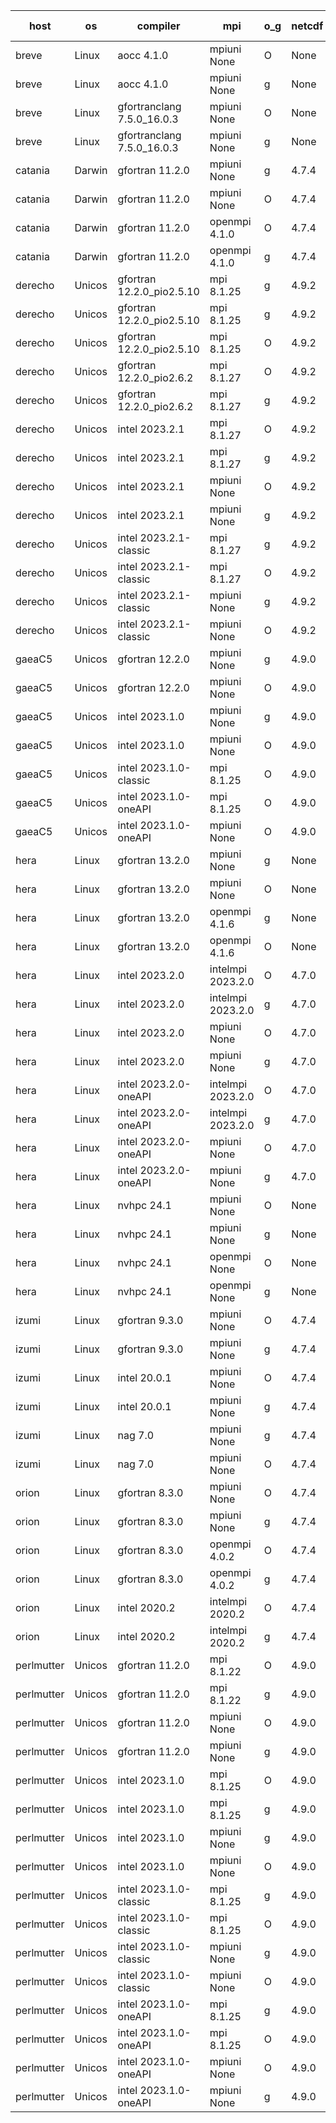 

| host     | os       | compiler                              | mpi                      | o_g        | netcdf        | build       | u_pass          | u_fail          | s_pass            | s_fail            | e_pass             | e_fail             | nuopc_pass       | nuopc_fail       | artifacts link          |
|----------|----------|---------------------------------------|--------------------------|------------|---------------|-------------|-----------------|-----------------|-------------------|-------------------|--------------------|--------------------|------------------|------------------|-------------------------|
| breve | Linux | aocc 4.1.0 | mpiuni None  | O | None  | PASS | 12414 | 26 | 8 | 0 | 44 | 0 | None | None | <a href="https://github.com/esmf-org/esmf-test-artifacts/tree/496184952fddf1c93e307ae5128dbf4a39f350ae/develop/aocc/4.1.0/O/mpiuni/None" target="_blank">4961849</a> | 
| breve | Linux | aocc 4.1.0 | mpiuni None  | g | None  | PASS | 12414 | 26 | 8 | 0 | 44 | 0 | None | None | <a href="https://github.com/esmf-org/esmf-test-artifacts/tree/bdce8c2bc31519b2e70732953d1ea8246bc8a836/develop/aocc/4.1.0/g/mpiuni/None" target="_blank">bdce8c2</a> | 
| breve | Linux | gfortranclang 7.5.0_16.0.3 | mpiuni None  | O | None  | PASS | 12440 | 0 | 8 | 0 | 44 | 0 | None | None | <a href="https://github.com/esmf-org/esmf-test-artifacts/tree/6464705fcc30c3bba01183afc00cfee9a1d23254/develop/gfortranclang/7.5.0_16.0.3/O/mpiuni/None" target="_blank">6464705</a> | 
| breve | Linux | gfortranclang 7.5.0_16.0.3 | mpiuni None  | g | None  | PASS | None | None | None | None | None | None | None | None | <a href="https://github.com/esmf-org/esmf-test-artifacts/tree/66f03d6991257cc1ada596274edce8c814597663/develop/gfortranclang/7.5.0_16.0.3/g/mpiuni/None" target="_blank">66f03d6</a> | 
| catania | Darwin | gfortran 11.2.0 | mpiuni None  | g | 4.7.4  | PASS | None | None | None | None | None | None | None | None | <a href="https://github.com/esmf-org/esmf-test-artifacts/tree/50bf52f585bc6cdf46c6aaa657626b30fc427ba4/develop/gfortran/11.2.0/g/mpiuni/None" target="_blank">50bf52f</a> | 
| catania | Darwin | gfortran 11.2.0 | mpiuni None  | O | 4.7.4  | PASS | 12440 | 0 | 8 | 0 | 44 | 0 | None | None | <a href="https://github.com/esmf-org/esmf-test-artifacts/tree/65d322c16be10534296e75e58752390e2176093c/develop/gfortran/11.2.0/O/mpiuni/None" target="_blank">65d322c</a> | 
| catania | Darwin | gfortran 11.2.0 | openmpi 4.1.0  | O | 4.7.4  | PASS | 14105 | 3 | 49 | 0 | 81 | 0 | 47 | 0 | <a href="https://github.com/esmf-org/esmf-test-artifacts/tree/ae79075ad634df66a06bc57947256112e12cd10d/develop/gfortran/11.2.0/O/openmpi/4.1.0" target="_blank">ae79075</a> | 
| catania | Darwin | gfortran 11.2.0 | openmpi 4.1.0  | g | 4.7.4  | PASS | 14105 | 3 | 49 | 0 | 81 | 0 | 47 | 0 | <a href="https://github.com/esmf-org/esmf-test-artifacts/tree/93c53d7d95ff4a089fb305c134b904653bb2730d/develop/gfortran/11.2.0/g/openmpi/4.1.0" target="_blank">93c53d7</a> | 
| derecho | Unicos | gfortran 12.2.0_pio2.5.10 | mpi 8.1.25  | g | 4.9.2  | PASS | None | None | None | None | None | None | None | None | <a href="https://github.com/esmf-org/esmf-test-artifacts/tree/9acb23ea336cd24296edd33f5751632abcf8a83b/develop/gfortran/12.2.0_pio2.5.10/g/mpi/8.1.25" target="_blank">9acb23e</a> | 
| derecho | Unicos | gfortran 12.2.0_pio2.5.10 | mpi 8.1.25  | g | 4.9.2  | PASS | 14108 | 0 | 49 | 0 | 81 | 0 | 47 | 0 | <a href="https://github.com/esmf-org/esmf-test-artifacts/tree/9acb23ea336cd24296edd33f5751632abcf8a83b/patch_8.6.1/gfortran/12.2.0_pio2.5.10/g/mpi/8.1.25" target="_blank">9acb23e</a> | 
| derecho | Unicos | gfortran 12.2.0_pio2.5.10 | mpi 8.1.25  | O | 4.9.2  | PASS | None | None | None | None | None | None | None | None | <a href="https://github.com/esmf-org/esmf-test-artifacts/tree/2932e9fc03fcd7332a8ee0868ec7348993892730/develop/gfortran/12.2.0_pio2.5.10/O/mpi/8.1.25" target="_blank">2932e9f</a> | 
| derecho | Unicos | gfortran 12.2.0_pio2.6.2 | mpi 8.1.27  | O | 4.9.2  | PASS | 14108 | 0 | 49 | 0 | 81 | 0 | 47 | 0 | <a href="https://github.com/esmf-org/esmf-test-artifacts/tree/86edaade60cf19bf461d7ba59d9f80bbfb621c1c/develop/gfortran/12.2.0_pio2.6.2/O/mpi/8.1.27" target="_blank">86edaad</a> | 
| derecho | Unicos | gfortran 12.2.0_pio2.6.2 | mpi 8.1.27  | g | 4.9.2  | PASS | 14108 | 0 | 49 | 0 | 81 | 0 | 47 | 0 | <a href="https://github.com/esmf-org/esmf-test-artifacts/tree/454e411642647af8e07f80e29953b4ebefae3b13/develop/gfortran/12.2.0_pio2.6.2/g/mpi/8.1.27" target="_blank">454e411</a> | 
| derecho | Unicos | intel 2023.2.1 | mpi 8.1.27  | O | 4.9.2  | PASS | 14108 | 0 | 49 | 0 | 81 | 0 | 47 | 0 | <a href="https://github.com/esmf-org/esmf-test-artifacts/tree/be5237e1fb844712ab64179d6ccf88dfe4424b4b/develop/intel/2023.2.1/O/mpi/8.1.27" target="_blank">be5237e</a> | 
| derecho | Unicos | intel 2023.2.1 | mpi 8.1.27  | g | 4.9.2  | PASS | 14108 | 0 | 49 | 0 | 81 | 0 | 47 | 0 | <a href="https://github.com/esmf-org/esmf-test-artifacts/tree/f3f383db2ff0516a76a8eb30baf3682b22f7b2d7/develop/intel/2023.2.1/g/mpi/8.1.27" target="_blank">f3f383d</a> | 
| derecho | Unicos | intel 2023.2.1 | mpiuni None  | O | 4.9.2  | PASS | 12440 | 0 | 8 | 0 | 44 | 0 | None | None | <a href="https://github.com/esmf-org/esmf-test-artifacts/tree/741d347459cc36906b82241f8aa45278b7cead72/develop/intel/2023.2.1/O/mpiuni/None" target="_blank">741d347</a> | 
| derecho | Unicos | intel 2023.2.1 | mpiuni None  | g | 4.9.2  | PASS | 12440 | 0 | 8 | 0 | 44 | 0 | None | None | <a href="https://github.com/esmf-org/esmf-test-artifacts/tree/3a55a1cae11722993064e47bf31afd4511c3c7b2/develop/intel/2023.2.1/g/mpiuni/None" target="_blank">3a55a1c</a> | 
| derecho | Unicos | intel 2023.2.1-classic | mpi 8.1.27  | g | 4.9.2  | PASS | None | None | None | None | None | None | None | None | <a href="https://github.com/esmf-org/esmf-test-artifacts/tree/10f29cc86ee3086d28078b412393f699e56a12ff/develop/intel/2023.2.1-classic/g/mpi/8.1.27" target="_blank">10f29cc</a> | 
| derecho | Unicos | intel 2023.2.1-classic | mpi 8.1.27  | O | 4.9.2  | PASS | None | None | None | None | None | None | None | None | <a href="https://github.com/esmf-org/esmf-test-artifacts/tree/196f49d8b5b8160ec3fd44f0005d0f123d6e1b51/develop/intel/2023.2.1-classic/O/mpi/8.1.27" target="_blank">196f49d</a> | 
| derecho | Unicos | intel 2023.2.1-classic | mpiuni None  | g | 4.9.2  | PASS | None | None | None | None | None | None | None | None | <a href="https://github.com/esmf-org/esmf-test-artifacts/tree/ab0a60cba0b812b47bac235d04d5b554e8a911ed/develop/intel/2023.2.1-classic/g/mpiuni/None" target="_blank">ab0a60c</a> | 
| derecho | Unicos | intel 2023.2.1-classic | mpiuni None  | O | 4.9.2  | PASS | 12440 | 0 | 8 | 0 | 44 | 0 | None | None | <a href="https://github.com/esmf-org/esmf-test-artifacts/tree/86cf687cd5f659afd2d79aa19e31e74a90825dfb/develop/intel/2023.2.1-classic/O/mpiuni/None" target="_blank">86cf687</a> | 
| gaeaC5 | Unicos | gfortran 12.2.0 | mpiuni None  | g | 4.9.0  | PASS | None | None | None | None | None | None | None | None | <a href="https://github.com/esmf-org/esmf-test-artifacts/tree/f26e484a7143d92dfcca5d6bbcef2352e5d847fb/develop/gfortran/12.2.0/g/mpiuni/None" target="_blank">f26e484</a> | 
| gaeaC5 | Unicos | gfortran 12.2.0 | mpiuni None  | O | 4.9.0  | PASS | 12440 | 0 | 8 | 0 | 44 | 0 | None | None | <a href="https://github.com/esmf-org/esmf-test-artifacts/tree/1fb0474b6d278752486e218bfbb74c4ec8f83da4/develop/gfortran/12.2.0/O/mpiuni/None" target="_blank">1fb0474</a> | 
| gaeaC5 | Unicos | intel 2023.1.0 | mpiuni None  | g | 4.9.0  | PASS | None | None | None | None | None | None | None | None | <a href="https://github.com/esmf-org/esmf-test-artifacts/tree/1cf6126425b221404ae5f7cd9ff3e613f0a71028/develop/intel/2023.1.0/g/mpiuni/None" target="_blank">1cf6126</a> | 
| gaeaC5 | Unicos | intel 2023.1.0 | mpiuni None  | O | 4.9.0  | PASS | 12440 | 0 | 8 | 0 | 44 | 0 | None | None | <a href="https://github.com/esmf-org/esmf-test-artifacts/tree/04d27dd2e184c1245cf4563f8c3d82a2a66025e6/develop/intel/2023.1.0/O/mpiuni/None" target="_blank">04d27dd</a> | 
| gaeaC5 | Unicos | intel 2023.1.0-classic | mpi 8.1.25  | O | 4.9.0  | PASS | None | None | None | None | None | None | None | None | <a href="https://github.com/esmf-org/esmf-test-artifacts/tree/cee0e5acee6fa37f2e621054dc25eacb75e55b9a/develop/intel/2023.1.0-classic/O/mpi/8.1.25" target="_blank">cee0e5a</a> | 
| gaeaC5 | Unicos | intel 2023.1.0-oneAPI | mpi 8.1.25  | O | 4.9.0  | PASS | None | None | None | None | None | None | None | None | <a href="https://github.com/esmf-org/esmf-test-artifacts/tree/187a40ab01b1f6b2b4f200931148c36062bdaafc/develop/intel/2023.1.0-oneAPI/O/mpi/8.1.25" target="_blank">187a40a</a> | 
| gaeaC5 | Unicos | intel 2023.1.0-oneAPI | mpiuni None  | O | 4.9.0  | PASS | 12440 | 0 | 8 | 0 | 44 | 0 | None | None | <a href="https://github.com/esmf-org/esmf-test-artifacts/tree/5fb60d03949bfae2a605cd36823c014f8fa1d7ca/develop/intel/2023.1.0-oneAPI/O/mpiuni/None" target="_blank">5fb60d0</a> | 
| hera | Linux | gfortran 13.2.0 | mpiuni None  | g | None  | PASS | 12440 | 0 | 8 | 0 | 44 | 0 | None | None | <a href="https://github.com/esmf-org/esmf-test-artifacts/tree/d192ce8a3c59a1cfd8a6a01a299dc449b659d83f/develop/gfortran/13.2.0/g/mpiuni/None" target="_blank">d192ce8</a> | 
| hera | Linux | gfortran 13.2.0 | mpiuni None  | O | None  | PASS | 12440 | 0 | 8 | 0 | 44 | 0 | None | None | <a href="https://github.com/esmf-org/esmf-test-artifacts/tree/0714bde80221c1c3ce79b48a33bb43e80b7ff721/develop/gfortran/13.2.0/O/mpiuni/None" target="_blank">0714bde</a> | 
| hera | Linux | gfortran 13.2.0 | openmpi 4.1.6  | g | None  | PASS | 14108 | 0 | 49 | 0 | 81 | 0 | 47 | 0 | <a href="https://github.com/esmf-org/esmf-test-artifacts/tree/ecb9895a5b5fdc4673f4879b221f807dbbaea93b/develop/gfortran/13.2.0/g/openmpi/4.1.6" target="_blank">ecb9895</a> | 
| hera | Linux | gfortran 13.2.0 | openmpi 4.1.6  | O | None  | PASS | None | None | None | None | None | None | None | None | <a href="https://github.com/esmf-org/esmf-test-artifacts/tree/660ab2f50a14d7442d05d9bb48df5b85540dad5f/develop/gfortran/13.2.0/O/openmpi/4.1.6" target="_blank">660ab2f</a> | 
| hera | Linux | intel 2023.2.0 | intelmpi 2023.2.0  | O | 4.7.0  | PASS | 14108 | 0 | 49 | 0 | 81 | 0 | 47 | 0 | <a href="https://github.com/esmf-org/esmf-test-artifacts/tree/87ca9ab4b82df464af7d060e11209f9fac0eddf5/develop/intel/2023.2.0/O/intelmpi/2023.2.0" target="_blank">87ca9ab</a> | 
| hera | Linux | intel 2023.2.0 | intelmpi 2023.2.0  | g | 4.7.0  | PASS | 14108 | 0 | 49 | 0 | 81 | 0 | 47 | 0 | <a href="https://github.com/esmf-org/esmf-test-artifacts/tree/afba2592d010fb6b050c7607063892d14d854238/develop/intel/2023.2.0/g/intelmpi/2023.2.0" target="_blank">afba259</a> | 
| hera | Linux | intel 2023.2.0 | mpiuni None  | O | 4.7.0  | PASS | None | None | None | None | None | None | None | None | <a href="https://github.com/esmf-org/esmf-test-artifacts/tree/4e98c72420114c0b39065e940ed9aac78caada1c/develop/intel/2023.2.0/O/mpiuni/None" target="_blank">4e98c72</a> | 
| hera | Linux | intel 2023.2.0 | mpiuni None  | g | 4.7.0  | PASS | None | None | None | None | None | None | None | None | <a href="https://github.com/esmf-org/esmf-test-artifacts/tree/bf4933ae5b3b83cce5301f1d3c21663f28d2647a/develop/intel/2023.2.0/g/mpiuni/None" target="_blank">bf4933a</a> | 
| hera | Linux | intel 2023.2.0-oneAPI | intelmpi 2023.2.0  | O | 4.7.0  | PASS | 14108 | 0 | 48 | 1 | 81 | 0 | 47 | 0 | <a href="https://github.com/esmf-org/esmf-test-artifacts/tree/e9bca1d0cf3794d20905601ac9466b13c8ebcd6c/develop/intel/2023.2.0-oneAPI/O/intelmpi/2023.2.0" target="_blank">e9bca1d</a> | 
| hera | Linux | intel 2023.2.0-oneAPI | intelmpi 2023.2.0  | g | 4.7.0  | PASS | 14108 | 0 | 49 | 0 | 81 | 0 | 47 | 0 | <a href="https://github.com/esmf-org/esmf-test-artifacts/tree/11a3d1c4e4e1d9fc49cea00f2f3df3adcee292bf/develop/intel/2023.2.0-oneAPI/g/intelmpi/2023.2.0" target="_blank">11a3d1c</a> | 
| hera | Linux | intel 2023.2.0-oneAPI | mpiuni None  | O | 4.7.0  | PASS | 12440 | 0 | 8 | 0 | 44 | 0 | None | None | <a href="https://github.com/esmf-org/esmf-test-artifacts/tree/79c3289fb696c69f2a8d7e6aaadb37852e42ea4f/develop/intel/2023.2.0-oneAPI/O/mpiuni/None" target="_blank">79c3289</a> | 
| hera | Linux | intel 2023.2.0-oneAPI | mpiuni None  | g | 4.7.0  | PASS | 12440 | 0 | 8 | 0 | 44 | 0 | None | None | <a href="https://github.com/esmf-org/esmf-test-artifacts/tree/1dbab30db6df5dc427c7e087941044dccc7df84b/develop/intel/2023.2.0-oneAPI/g/mpiuni/None" target="_blank">1dbab30</a> | 
| hera | Linux | nvhpc 24.1 | mpiuni None  | O | None  | FAIL | None | None | None | None | None | None | None | None | <a href="https://github.com/esmf-org/esmf-test-artifacts/tree/af5d68a28e1f0c98248280c649755ad83d37cdad/develop/nvhpc/24.1/O/mpiuni/None" target="_blank">af5d68a</a> | 
| hera | Linux | nvhpc 24.1 | mpiuni None  | g | None  | FAIL | None | None | None | None | None | None | None | None | <a href="https://github.com/esmf-org/esmf-test-artifacts/tree/628a0578a38e5acb5d37884555d816b8d00dabc6/develop/nvhpc/24.1/g/mpiuni/None" target="_blank">628a057</a> | 
| hera | Linux | nvhpc 24.1 | openmpi None  | O | None  | PASS | 14108 | 0 | 49 | 0 | 81 | 0 | 47 | 0 | <a href="https://github.com/esmf-org/esmf-test-artifacts/tree/4fb9d73bacc6bcccdf618fe2c21c768990617d39/develop/nvhpc/24.1/O/openmpi/None" target="_blank">4fb9d73</a> | 
| hera | Linux | nvhpc 24.1 | openmpi None  | g | None  | PASS | None | None | None | None | None | None | None | None | <a href="https://github.com/esmf-org/esmf-test-artifacts/tree/1c8067c8f8fabf9599ed5b83e258d94bf192d4f6/develop/nvhpc/24.1/g/openmpi/None" target="_blank">1c8067c</a> | 
| izumi | Linux | gfortran 9.3.0 | mpiuni None  | O | 4.7.4  | PASS | 12440 | 0 | 8 | 0 | 44 | 0 | None | None | <a href="https://github.com/esmf-org/esmf-test-artifacts/tree/bd8d922f7c70cf8221b4a3a1888ad6be569a5960/develop/gfortran/9.3.0/O/mpiuni/None" target="_blank">bd8d922</a> | 
| izumi | Linux | gfortran 9.3.0 | mpiuni None  | g | 4.7.4  | PASS | 12440 | 0 | 8 | 0 | 44 | 0 | None | None | <a href="https://github.com/esmf-org/esmf-test-artifacts/tree/677143887c970259a88e6aaa368228efe1196c6d/develop/gfortran/9.3.0/g/mpiuni/None" target="_blank">6771438</a> | 
| izumi | Linux | intel 20.0.1 | mpiuni None  | O | 4.7.4  | FAIL | None | None | None | None | None | None | None | None | <a href="https://github.com/esmf-org/esmf-test-artifacts/tree/41535017a6db80b2fc8d2419054666c96c84da20/develop/intel/20.0.1/O/mpiuni/None" target="_blank">4153501</a> | 
| izumi | Linux | intel 20.0.1 | mpiuni None  | g | 4.7.4  | FAIL | None | None | None | None | None | None | None | None | <a href="https://github.com/esmf-org/esmf-test-artifacts/tree/5fff9c23a11522382749f0f40311b58cac62f882/develop/intel/20.0.1/g/mpiuni/None" target="_blank">5fff9c2</a> | 
| izumi | Linux | nag 7.0 | mpiuni None  | g | 4.7.4  | PASS | 12332 | 108 | 8 | 0 | 44 | 0 | None | None | <a href="https://github.com/esmf-org/esmf-test-artifacts/tree/239df77e17f95ebce57d01796c80ea5bb60f212d/develop/nag/7.0/g/mpiuni/None" target="_blank">239df77</a> | 
| izumi | Linux | nag 7.0 | mpiuni None  | O | 4.7.4  | PASS | 12440 | 0 | 8 | 0 | 44 | 0 | None | None | <a href="https://github.com/esmf-org/esmf-test-artifacts/tree/115c457f4b94a6c07bb81c323e3a8ebaa4093376/develop/nag/7.0/O/mpiuni/None" target="_blank">115c457</a> | 
| orion | Linux | gfortran 8.3.0 | mpiuni None  | O | 4.7.4  | PASS | 12440 | 0 | 8 | 0 | 44 | 0 | None | None | <a href="https://github.com/esmf-org/esmf-test-artifacts/tree/0c841ce580222c0e13f392c5c5c9d2b3d90bc8c8/develop/gfortran/8.3.0/O/mpiuni/None" target="_blank">0c841ce</a> | 
| orion | Linux | gfortran 8.3.0 | mpiuni None  | g | 4.7.4  | PASS | 12440 | 0 | 8 | 0 | 44 | 0 | None | None | <a href="https://github.com/esmf-org/esmf-test-artifacts/tree/e24146e051e9099a20bab8e5d70f009c8b84d628/develop/gfortran/8.3.0/g/mpiuni/None" target="_blank">e24146e</a> | 
| orion | Linux | gfortran 8.3.0 | openmpi 4.0.2  | O | 4.7.4  | PASS | 14108 | 0 | 49 | 0 | 81 | 0 | 47 | 0 | <a href="https://github.com/esmf-org/esmf-test-artifacts/tree/437a82174eaf40e2eacd8cde17dbca5c3bdd5d8d/develop/gfortran/8.3.0/O/openmpi/4.0.2" target="_blank">437a821</a> | 
| orion | Linux | gfortran 8.3.0 | openmpi 4.0.2  | g | 4.7.4  | PASS | 14108 | 0 | 49 | 0 | 81 | 0 | 47 | 0 | <a href="https://github.com/esmf-org/esmf-test-artifacts/tree/19e149bda302fa0f2b377b67d22027f4fff125b5/develop/gfortran/8.3.0/g/openmpi/4.0.2" target="_blank">19e149b</a> | 
| orion | Linux | intel 2020.2 | intelmpi 2020.2  | O | 4.7.4  | PASS | 14108 | 0 | 49 | 0 | 81 | 0 | 47 | 0 | <a href="https://github.com/esmf-org/esmf-test-artifacts/tree/23646cb84513f4d42b2e1398d1b3a256325f228e/develop/intel/2020.2/O/intelmpi/2020.2" target="_blank">23646cb</a> | 
| orion | Linux | intel 2020.2 | intelmpi 2020.2  | g | 4.7.4  | PASS | 14108 | 0 | 49 | 0 | 81 | 0 | 47 | 0 | <a href="https://github.com/esmf-org/esmf-test-artifacts/tree/4bfd33cd5553a0715ea304caf96f17372fbb6447/develop/intel/2020.2/g/intelmpi/2020.2" target="_blank">4bfd33c</a> | 
| perlmutter | Unicos | gfortran 11.2.0 | mpi 8.1.22  | O | 4.9.0  | PASS | 14108 | 0 | 49 | 0 | 81 | 0 | 47 | 0 | <a href="https://github.com/esmf-org/esmf-test-artifacts/tree/f55d0d6a30e001fb4f408aae274801d243d68317/develop/gfortran/11.2.0/O/mpi/8.1.22" target="_blank">f55d0d6</a> | 
| perlmutter | Unicos | gfortran 11.2.0 | mpi 8.1.22  | g | 4.9.0  | PASS | 14108 | 0 | 49 | 0 | 81 | 0 | 47 | 0 | <a href="https://github.com/esmf-org/esmf-test-artifacts/tree/cf98630e248480653e1e04299cfdb56ec5b37ee0/develop/gfortran/11.2.0/g/mpi/8.1.22" target="_blank">cf98630</a> | 
| perlmutter | Unicos | gfortran 11.2.0 | mpiuni None  | O | 4.9.0  | PASS | 12440 | 0 | 8 | 0 | 44 | 0 | None | None | <a href="https://github.com/esmf-org/esmf-test-artifacts/tree/d680ad9c930b789504a5580f95fc976798a71bc9/develop/gfortran/11.2.0/O/mpiuni/None" target="_blank">d680ad9</a> | 
| perlmutter | Unicos | gfortran 11.2.0 | mpiuni None  | g | 4.9.0  | PASS | 12440 | 0 | 8 | 0 | 44 | 0 | None | None | <a href="https://github.com/esmf-org/esmf-test-artifacts/tree/c22b8dbdab637e054628ea193ad535b287403f34/develop/gfortran/11.2.0/g/mpiuni/None" target="_blank">c22b8db</a> | 
| perlmutter | Unicos | intel 2023.1.0 | mpi 8.1.25  | O | 4.9.0  | PASS | 14108 | 0 | 49 | 0 | 81 | 0 | 47 | 0 | <a href="https://github.com/esmf-org/esmf-test-artifacts/tree/c9dab141ca3a13ff22d67d6b277a0a34db34ab09/develop/intel/2023.1.0/O/mpi/8.1.25" target="_blank">c9dab14</a> | 
| perlmutter | Unicos | intel 2023.1.0 | mpi 8.1.25  | g | 4.9.0  | PASS | 14108 | 0 | 49 | 0 | 81 | 0 | 47 | 0 | <a href="https://github.com/esmf-org/esmf-test-artifacts/tree/1fb4b7330a168f7a600886503d4c8daafb327f3e/develop/intel/2023.1.0/g/mpi/8.1.25" target="_blank">1fb4b73</a> | 
| perlmutter | Unicos | intel 2023.1.0 | mpiuni None  | g | 4.9.0  | PASS | 12440 | 0 | 8 | 0 | 44 | 0 | None | None | <a href="https://github.com/esmf-org/esmf-test-artifacts/tree/6e93bb2de4fe371d73e4b957bd2a68f7519f3cbb/develop/intel/2023.1.0/g/mpiuni/None" target="_blank">6e93bb2</a> | 
| perlmutter | Unicos | intel 2023.1.0 | mpiuni None  | O | 4.9.0  | PASS | 12440 | 0 | 8 | 0 | 44 | 0 | None | None | <a href="https://github.com/esmf-org/esmf-test-artifacts/tree/8d37fb37d2ace1b5606fc7e225f9e61cd16b63fa/develop/intel/2023.1.0/O/mpiuni/None" target="_blank">8d37fb3</a> | 
| perlmutter | Unicos | intel 2023.1.0-classic | mpi 8.1.25  | g | 4.9.0  | PASS | 14108 | 0 | 49 | 0 | 81 | 0 | 47 | 0 | <a href="https://github.com/esmf-org/esmf-test-artifacts/tree/fc334349e5c9d648b41a169a8ebc366c278079fd/develop/intel/2023.1.0-classic/g/mpi/8.1.25" target="_blank">fc33434</a> | 
| perlmutter | Unicos | intel 2023.1.0-classic | mpi 8.1.25  | O | 4.9.0  | PASS | 14108 | 0 | 49 | 0 | 81 | 0 | 47 | 0 | <a href="https://github.com/esmf-org/esmf-test-artifacts/tree/b141de1c7c9212ff82b62c79fd70a75b9cfd91ca/develop/intel/2023.1.0-classic/O/mpi/8.1.25" target="_blank">b141de1</a> | 
| perlmutter | Unicos | intel 2023.1.0-classic | mpiuni None  | g | 4.9.0  | PASS | 12440 | 0 | 8 | 0 | 44 | 0 | None | None | <a href="https://github.com/esmf-org/esmf-test-artifacts/tree/f24cedb6f3a632170b2e37933b09c28e9691428b/develop/intel/2023.1.0-classic/g/mpiuni/None" target="_blank">f24cedb</a> | 
| perlmutter | Unicos | intel 2023.1.0-classic | mpiuni None  | O | 4.9.0  | PASS | 12440 | 0 | 8 | 0 | 44 | 0 | None | None | <a href="https://github.com/esmf-org/esmf-test-artifacts/tree/40f35665fca0b5f5ace811dd25d791b86f551729/develop/intel/2023.1.0-classic/O/mpiuni/None" target="_blank">40f3566</a> | 
| perlmutter | Unicos | intel 2023.1.0-oneAPI | mpi 8.1.25  | g | 4.9.0  | PASS | None | None | None | None | None | None | None | None | <a href="https://github.com/esmf-org/esmf-test-artifacts/tree/7ba471347feb21d8e8bb8787d215b47844e1319a/develop/intel/2023.1.0-oneAPI/g/mpi/8.1.25" target="_blank">7ba4713</a> | 
| perlmutter | Unicos | intel 2023.1.0-oneAPI | mpi 8.1.25  | O | 4.9.0  | PASS | None | None | None | None | None | None | None | None | <a href="https://github.com/esmf-org/esmf-test-artifacts/tree/27584d34c90d22dc44cd26ad985c75024251694c/develop/intel/2023.1.0-oneAPI/O/mpi/8.1.25" target="_blank">27584d3</a> | 
| perlmutter | Unicos | intel 2023.1.0-oneAPI | mpiuni None  | O | 4.9.0  | PASS | 12440 | 0 | 8 | 0 | 44 | 0 | None | None | <a href="https://github.com/esmf-org/esmf-test-artifacts/tree/0144a8fae0875f1e721bb9e699eec7267a9a80d4/develop/intel/2023.1.0-oneAPI/O/mpiuni/None" target="_blank">0144a8f</a> | 
| perlmutter | Unicos | intel 2023.1.0-oneAPI | mpiuni None  | g | 4.9.0  | PASS | 12440 | 0 | 8 | 0 | 44 | 0 | None | None | <a href="https://github.com/esmf-org/esmf-test-artifacts/tree/a0d4d7f6256cdc59fc8e591902269cf656996c5b/develop/intel/2023.1.0-oneAPI/g/mpiuni/None" target="_blank">a0d4d7f</a> | 
